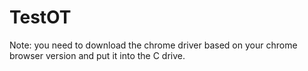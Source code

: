 # TestOT
Note: you need to download the chrome driver based on your chrome browser version and put it into the C drive.
